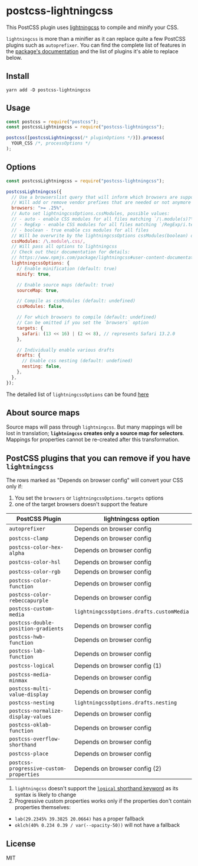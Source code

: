 # postcss-lightningcss

This PostCSS plugin uses [lightningcss](https://lightningcss.dev/) to compile and minify your CSS.

`lightningcss` is more than a minifier as it can replace quite a few PostCSS plugins such as `autoprefixer`.
You can find the complete list of features in the [package's documentation](https://github.com/parcel-bundler/lightningcss#from-node) and the list of plugins it's able to replace below.

## Install

```
yarn add -D postcss-lightningcss
```

## Usage

```javascript
const postcss = require("postcss");
const postcssLightningcss = require("postcss-lightningcss");

postcss([postcssLightningcss(/* pluginOptions */)]).process(
  YOUR_CSS /*, processOptions */
);
```

## Options

```javascript
const postcssLightningcss = require("postcss-lightningcss");

postcssLightningcss({
  // Use a browserslist query that will inform which browsers are supported
  // Will add or remove vendor prefixes that are needed or not anymore
  browsers: ">= .25%",
  // Auto set lightningcssOptions.cssModules, possible values:
  // - auto - enable CSS modules for all files matching `/\.module(s)?\.\w+$/i.test(filename)`
  // - RegExp - enable CSS modules for all files matching `/RegExp/i.test(filename)`
  // - boolean - true enable css modules for all files
  // Will be overwrite by the lightningcssOptions cssModules(boolean) option
  cssModules: /\.module\.css/,
  // Will pass all options to lightningcss
  // Check out their documentation for details:
  // https://www.npmjs.com/package/lightningcss#user-content-documentation
  lightningcssOptions: {
    // Enable minification (default: true)
    minify: true,

    // Enable source maps (default: true)
    sourceMap: true,

    // Compile as cssModules (default: undefined)
    cssModules: false,

    // For which browsers to compile (default: undefined)
    // Can be omitted if you set the `browsers` option
    targets: {
      safari: (13 << 16) | (2 << 8), // represents Safari 13.2.0
    },

    // Individually enable various drafts
    drafts: {
      // Enable css nesting (default: undefined)
      nesting: false,
    },
  },
});
```

The detailed list of `lightningcssOptions` can be found [here](https://github.com/parcel-bundler/lightningcss/blob/master/node/index.d.ts)

## About source maps

Source maps will pass through `lightningcss`.
But many mappings will be lost in translation; **`lightningcss` creates only a source map for selectors**.
Mappings for properties cannot be re-created after this transformation.

## PostCSS plugins that you can remove if you have `lightningcss`

The rows marked as "Depends on browser config" will convert your CSS only if:

1. You set the `browsers` or `lightningcssOptions.targets` options
2. one of the target browsers doesn't support the feature

| PostCSS Plugin                          | lightningcss option                      |
| --------------------------------------- | ---------------------------------------- |
| `autoprefixer`                          | Depends on browser config                |
| `postcss-clamp`                         | Depends on browser config                |
| `postcss-color-hex-alpha`               | Depends on browser config                |
| `postcss-color-hsl`                     | Depends on browser config                |
| `postcss-color-rgb`                     | Depends on browser config                |
| `postcss-color-function`                | Depends on browser config                |
| `postcss-color-rebeccapurple`           | Depends on browser config                |
| `postcss-custom-media`                  | `lightningcssOptions.drafts.customMedia` |
| `postcss-double-position-gradients`     | Depends on browser config                |
| `postcss-hwb-function`                  | Depends on browser config                |
| `postcss-lab-function`                  | Depends on browser config                |
| `postcss-logical`                       | Depends on browser config (1)            |
| `postcss-media-minmax`                  | Depends on browser config                |
| `postcss-multi-value-display`           | Depends on browser config                |
| `postcss-nesting`                       | `lightningcssOptions.drafts.nesting`     |
| `postcss-normalize-display-values`      | Depends on browser config                |
| `postcss-oklab-function`                | Depends on browser config                |
| `postcss-overflow-shorthand`            | Depends on browser config                |
| `postcss-place`                         | Depends on browser config                |
| `postcss-progressive-custom-properties` | Depends on browser config (2)            |

1. `lightningcss` doesn't support the [`logical` shorthand keyword](https://drafts.csswg.org/css-logical/#logical-shorthand-keyword) as its syntax is likely to change
2. Progressive custom properties works only if the properties don't contain properties themselves:
  - `lab(29.2345% 39.3825 20.0664)` has a proper fallback
  - `oklch(40% 0.234 0.39 / var(--opacity-50))` will not have a fallback

## License

MIT
